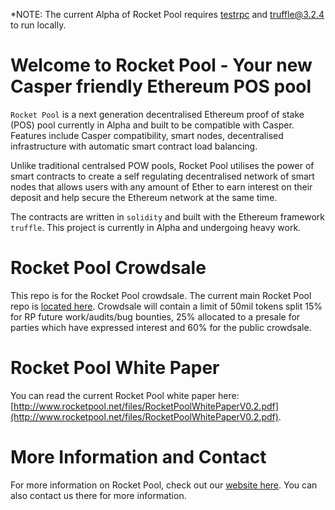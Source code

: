 *NOTE: The current Alpha of Rocket Pool requires [testrpc](https://github.com/ethereumjs/testrpc) and [truffle@3.2.4](https://github.com/trufflesuite/truffle) to run locally.

# Welcome to Rocket Pool - Your new Casper friendly Ethereum POS pool

`Rocket Pool` is a next generation decentralised Ethereum proof of stake (POS) pool currently in Alpha and built to be compatible with Casper. Features include Casper compatibility, smart nodes, decentralised infrastructure with automatic smart contract load balancing.

Unlike traditional centralsed POW pools, Rocket Pool utilises the power of smart contracts to create a self regulating decentralised network of smart nodes that allows users with any amount of Ether to earn interest on their deposit and help secure the Ethereum network at the same time. 

The contracts are written in `solidity` and built with the Ethereum framework `truffle`. This project is currently in Alpha and undergoing heavy work.

# Rocket Pool Crowdsale

This repo is for the Rocket Pool crowdsale. The current main Rocket Pool repo is [located here](https://github.com/darcius/rocketpool). Crowdsale will contain a limit of 50mil tokens split 15% for RP future work/audits/bug bounties, 25% allocated to a presale for parties which have expressed interest and 60% for the public crowdsale.

# Rocket Pool White Paper

You can read the current Rocket Pool white paper here: [http://www.rocketpool.net/files/RocketPoolWhitePaperV0.2.pdf](http://www.rocketpool.net/files/RocketPoolWhitePaperV0.2.pdf).


# More Information and Contact

For more information on Rocket Pool, check out our [website here](http://www.rocketpool.net). You can also contact us there for more information.

